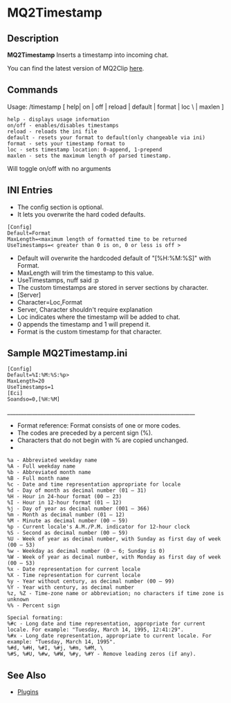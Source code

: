 # MQ2Timestamp

## Description

**MQ2Timestamp** Inserts a timestamp into incoming chat.

You can find the latest version of MQ2Clip [here](https://macroquest2.com/phpBB3/viewtopic.php?f=31&t=9078&hilit=mq2timestamp).

## Commands

Usage: /timestamp \[ help\| on \| off \| reload \| default \| format  \| loc \ \| maxlen  \]

`help - displays usage information`  
`on/off - enables/disables timestamps`  
`reload - reloads the ini file`  
`default - resets your format to default(only changeable via ini)`  
`format - sets your timestamp format to`  
`loc - sets timestamp location: 0-append, 1-prepend`  
`maxlen - sets the maximum length of parsed timestamp.`

Will toggle on/off with no arguments

## INI Entries

* The config section is optional.
* It lets you overwrite the hard coded defaults.

`[Config]`  
`Default=Format`  
`MaxLength=<maximum length of formatted time to be returned`  
`UseTimestamps=< greater than 0 is on, 0 or less is off >`

* Default will overwrite the hardcoded default of "\[%H:%M:%S\]" with Format.
* MaxLength will trim the timestamp to this value.
* UseTimestamps, nuff said :p
* The custom timestamps are stored in server sections by character.
* \[Server\]
* Character=Loc,Format
* Server, Character shouldn't require explanation
* Loc indicates where the timestamp will be added to chat.
* 0 appends the timestamp and 1 will prepend it.
* Format is the custom timestamp for that character.

## Sample MQ2Timestamp.ini

`[Config]`  
`Default=%I:%M:%S:%p>`  
`MaxLength=20`  
`UseTimestamps=1`  
`[Eci]`  
`Soandso=0,[%H:%M]`

\_\_\_\_\_\_\_\_\_\_\_\_\_\_\_\_\_\_\_\_\_\_\_\_\_\_\_\_\_\_\_\_\_\_\_\_\_\_\_\_\_\_\_\_\_\_\_\_\_\_\_\_\_\_\_\_\_\_\_\_\_\_\_\_\_\_\_\_

* Format reference: Format consists of one or more codes.
* The codes are preceded by a percent sign \(%\).
* Characters that do not begin with % are copied unchanged.
* 
`%a - Abbreviated weekday name`  
`%A - Full weekday name`  
`%b - Abbreviated month name`  
`%B - Full month name`  
`%c - Date and time representation appropriate for locale`  
`%d - Day of month as decimal number (01 – 31)`  
`%H - Hour in 24-hour format (00 – 23)`  
`%I - Hour in 12-hour format (01 – 12)`  
`%j - Day of year as decimal number (001 – 366)`  
`%m - Month as decimal number (01 – 12)`  
`%M - Minute as decimal number (00 – 59)`  
`%p - Current locale's A.M./P.M. indicator for 12-hour clock`  
`%S - Second as decimal number (00 – 59)`  
`%U - Week of year as decimal number, with Sunday as first day of week (00 – 53)`  
`%w - Weekday as decimal number (0 – 6; Sunday is 0)`  
`%W - Week of year as decimal number, with Monday as first day of week (00 – 53)`  
`%x - Date representation for current locale`  
`%X - Time representation for current locale`  
`%y - Year without century, as decimal number (00 – 99)`  
`%Y - Year with century, as decimal number`  
`%z, %Z - Time-zone name or abbreviation; no characters if time zone is unknown`  
`%% - Percent sign`

`Special formating:`  
`%#c - Long date and time representation, appropriate for current locale. For example: "Tuesday, March 14, 1995, 12:41:29".`  
`%#x - Long date representation, appropriate to current locale. For example: "Tuesday, March 14, 1995".`  
`%#d, %#H, %#I, %#j, %#m, %#M, \`  
`%#S, %#U, %#w, %#W, %#y, %#Y - Remove leading zeros (if any).`

## See Also

* [Plugins](../../documentation/macroquest2-plugins.md)

